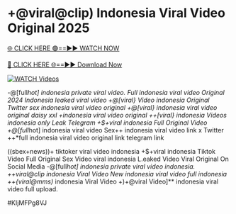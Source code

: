 # +@viral@clip) Indonesia Viral Video Original 2025


[🌐 CLICK HERE 🟢==►► WATCH NOW](https://gitload.pages.dev/)

[🔴 CLICK HERE 🌐==►► Download Now](https://gitload.pages.dev/)

[![WATCH Videos](https://i.imgur.com/dJHk4Zq.gif)](https://gitload.pages.dev/)


























-@[full*hot] indonesia private viral video. Full indonesia viral video Original 2024 Indonesia leaked viral video +@[viral} Video indonesia Original Twitter sex indonesia viral video original +@[viral} indonesia viral video original daisy xxl +indonesia viral video original ++[viral} indonesia Videos indonesia only Leak Telegram
+$+viral indonesia Full Original Video
+@[full*hot] indonesia viral video Sex++ indonesia viral video link x Twitter
++*full indonesia viral video original link telegram link

((sbex+news))+ tiktoker viral video indonesia
+$+viral indonesia Tiktok Video Full Original Sex Video viral indonesia L.eaked Video Viral Original On Social Media
-@[full*hot] indonesia private viral video indonesia. ++viral@clip indonesia Viral Video New indonesia viral video full indonesia ++{viral@mms)* indonesia Viral Video
+)+@viral Video]** indonesia viral video full upload.


#KIjMFPg8VJ
